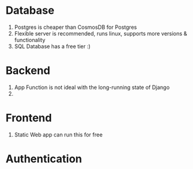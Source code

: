 # Database

1. Postgres is cheaper than CosmosDB for Postgres
2. Flexible server is recommended, runs linux, supports more versions & functionality
3. SQL Database has a free tier :)

# Backend

1. App Function is not ideal with the long-running state of Django
2. 

# Frontend

1. Static Web app can run this for free

# Authentication

